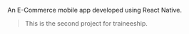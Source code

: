 An E-Commerce mobile app developed using React Native.

> This is the second project for traineeship.
